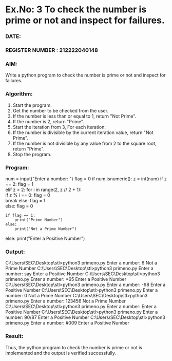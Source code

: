 # Ex.No: 3 To check the number is prime or not and inspect for failures.
 
### DATE:                                                                            
### REGISTER NUMBER : 212222040148
### AIM: 
Write a python program to check the number is prime or not and inspect for failures.
 
### Algorithm:
1. Start the program.
2. Get the number to be checked from the user.
3. If the number is less than or equal to 1, return "Not Prime".
4. If the number is 2, return "Prime".
5. Start the iteration from 3, For each iteration:
6. If the number is divisible by the current iteration value, return "Not Prime".
7. If the number is not divisible by any value from 2 to the square root, return "Prime".
8. Stop the program.

### Program:
num = input("Enter a number: ")
flag = 0
if num.isnumeric():
    z = int(num)
    if z == 2:
        flag = 1  
    elif z > 2:
        for i in range(2, z // 2 + 1):  
            if z % i == 0:
                flag = 0  
                break
        else:
            flag = 1  
    else:
        flag = 0  
    
    if flag == 1:
        print("Prime Number")
    else:
        print("Not a Prime Number")
else:
    print("Enter a Positive Number")













### Output:

C:\Users\SEC\Desktop\stl>python3 primeno.py Enter a number: 6 Not a Prime Number
C:\Users\SEC\Desktop\stl>python3 primeno.py Enter a number: say Enter a Positive
Number
C:\Users\SEC\Desktop\stl>python3 primeno.py Enter a number: *65 Enter a Positive
Number
C:\Users\SEC\Desktop\stl>python3 primeno.py Enter a number: -98 Enter a Positive
Number
C:\Users\SEC\Desktop\stl>python3 primeno.py Enter a number: 0 Not a Prime Number
C:\Users\SEC\Desktop\stl>python3 primeno.py Enter a number: 123456 Not a Prime
Number
C:\Users\SEC\Desktop\stl>python3 primeno.py Enter a number: Enter a Positive Number
C:\Users\SEC\Desktop\stl>python3 primeno.py Enter a number: 90/87 Enter a Positive
Number
C:\Users\SEC\Desktop\stl>python3 primeno.py Enter a number: #009 Enter a Positive
Number





### Result:
Thus, the python program to check the number is prime or not is implemented and the output is verified successfully.
